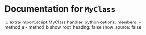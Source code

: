 # Documentation for `MyClass`

::: extra-import.script.MyClass
    handler: python
    options:
      members:
        - method_a
        - method_b
      show_root_heading: false
      show_source: false
